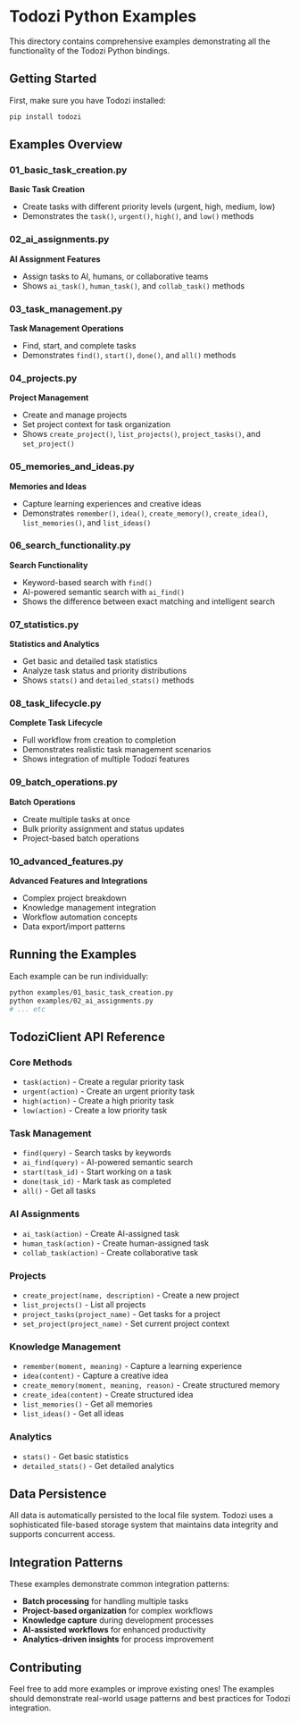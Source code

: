 # Todozi Python Examples

This directory contains comprehensive examples demonstrating all the functionality of the Todozi Python bindings.

## Getting Started

First, make sure you have Todozi installed:

```bash
pip install todozi
```

## Examples Overview

### 01_basic_task_creation.py
**Basic Task Creation**
- Create tasks with different priority levels (urgent, high, medium, low)
- Demonstrates the `task()`, `urgent()`, `high()`, and `low()` methods

### 02_ai_assignments.py
**AI Assignment Features**
- Assign tasks to AI, humans, or collaborative teams
- Shows `ai_task()`, `human_task()`, and `collab_task()` methods

### 03_task_management.py
**Task Management Operations**
- Find, start, and complete tasks
- Demonstrates `find()`, `start()`, `done()`, and `all()` methods

### 04_projects.py
**Project Management**
- Create and manage projects
- Set project context for task organization
- Shows `create_project()`, `list_projects()`, `project_tasks()`, and `set_project()`

### 05_memories_and_ideas.py
**Memories and Ideas**
- Capture learning experiences and creative ideas
- Demonstrates `remember()`, `idea()`, `create_memory()`, `create_idea()`, `list_memories()`, and `list_ideas()`

### 06_search_functionality.py
**Search Functionality**
- Keyword-based search with `find()`
- AI-powered semantic search with `ai_find()`
- Shows the difference between exact matching and intelligent search

### 07_statistics.py
**Statistics and Analytics**
- Get basic and detailed task statistics
- Analyze task status and priority distributions
- Shows `stats()` and `detailed_stats()` methods

### 08_task_lifecycle.py
**Complete Task Lifecycle**
- Full workflow from creation to completion
- Demonstrates realistic task management scenarios
- Shows integration of multiple Todozi features

### 09_batch_operations.py
**Batch Operations**
- Create multiple tasks at once
- Bulk priority assignment and status updates
- Project-based batch operations

### 10_advanced_features.py
**Advanced Features and Integrations**
- Complex project breakdown
- Knowledge management integration
- Workflow automation concepts
- Data export/import patterns

## Running the Examples

Each example can be run individually:

```bash
python examples/01_basic_task_creation.py
python examples/02_ai_assignments.py
# ... etc
```

## TodoziClient API Reference

### Core Methods
- `task(action)` - Create a regular priority task
- `urgent(action)` - Create an urgent priority task
- `high(action)` - Create a high priority task
- `low(action)` - Create a low priority task

### Task Management
- `find(query)` - Search tasks by keywords
- `ai_find(query)` - AI-powered semantic search
- `start(task_id)` - Start working on a task
- `done(task_id)` - Mark task as completed
- `all()` - Get all tasks

### AI Assignments
- `ai_task(action)` - Create AI-assigned task
- `human_task(action)` - Create human-assigned task
- `collab_task(action)` - Create collaborative task

### Projects
- `create_project(name, description)` - Create a new project
- `list_projects()` - List all projects
- `project_tasks(project_name)` - Get tasks for a project
- `set_project(project_name)` - Set current project context

### Knowledge Management
- `remember(moment, meaning)` - Capture a learning experience
- `idea(content)` - Capture a creative idea
- `create_memory(moment, meaning, reason)` - Create structured memory
- `create_idea(content)` - Create structured idea
- `list_memories()` - Get all memories
- `list_ideas()` - Get all ideas

### Analytics
- `stats()` - Get basic statistics
- `detailed_stats()` - Get detailed analytics

## Data Persistence

All data is automatically persisted to the local file system. Todozi uses a sophisticated file-based storage system that maintains data integrity and supports concurrent access.

## Integration Patterns

These examples demonstrate common integration patterns:
- **Batch processing** for handling multiple tasks
- **Project-based organization** for complex workflows
- **Knowledge capture** during development processes
- **AI-assisted workflows** for enhanced productivity
- **Analytics-driven insights** for process improvement

## Contributing

Feel free to add more examples or improve existing ones! The examples should demonstrate real-world usage patterns and best practices for Todozi integration.
